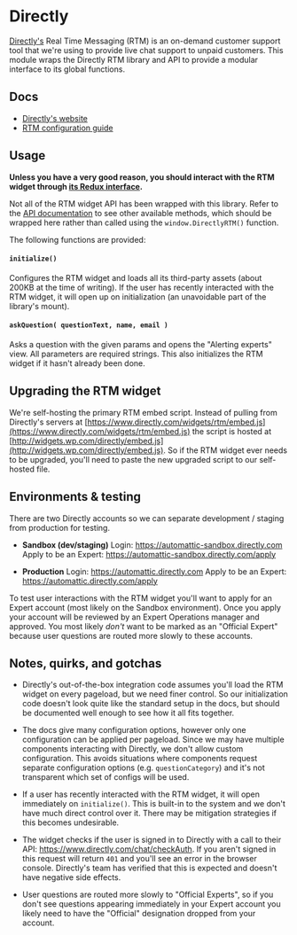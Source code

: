 # Directly

[Directly's](https://www.directly.com/) Real Time Messaging (RTM) is an on-demand
customer support tool that we're using to provide live chat support to unpaid
customers. This module wraps the Directly RTM library and API to provide a modular
interface to its global functions.

## Docs

- [Directly's website](https://www.directly.com/)
- [RTM configuration guide](https://cloudup.com/cySVQ9R_O6S)

## Usage

**Unless you have a very good reason, you should interact with the RTM widget through
[its Redux interface](../../state/help/directly).**

Not all of the RTM widget API has been wrapped with this library. Refer to the [API
documentation](https://cloudup.com/cySVQ9R_O6S) to see other available methods, which
should be wrapped here rather than called using the `window.DirectlyRTM()` function.

The following functions are provided:

#### `initialize()`

Configures the RTM widget and loads all its third-party assets (about 200KB at the time of
writing). If the user has recently interacted with the RTM widget, it will open up on
initialization (an unavoidable part of the library's mount).

#### `askQuestion( questionText, name, email )`

Asks a question with the given params and opens the "Alerting experts" view. All parameters
are required strings. This also initializes the RTM widget if it hasn't already been done.

## Upgrading the RTM widget

We're self-hosting the primary RTM embed script. Instead of pulling from Directly's servers at
[https://www.directly.com/widgets/rtm/embed.js](https://www.directly.com/widgets/rtm/embed.js)
the script is hosted at
[http://widgets.wp.com/directly/embed.js](http://widgets.wp.com/directly/embed.js).
So if the RTM widget ever needs to be upgraded, you'll need to paste the new upgraded
script to our self-hosted file.

## Environments & testing

There are two Directly accounts so we can separate development / staging from production for testing.

- **Sandbox (dev/staging)**
  Login: <https://automattic-sandbox.directly.com>
  Apply to be an Expert: <https://automattic-sandbox.directly.com/apply>

- **Production**
  Login: <https://automattic.directly.com>
  Apply to be an Expert: <https://automattic.directly.com/apply>

To test user interactions with the RTM widget you'll want to apply for an Expert account
(most likely on the Sandbox environment). Once you apply your account will be reviewed
by an Expert Operations manager and approved. You most likely _don't_ want to be marked
as an "Official Expert" because user questions are routed more slowly to these accounts.

## Notes, quirks, and gotchas

- Directly's out-of-the-box integration code assumes you'll load the RTM widget on
  every pageload, but we need finer control. So our initialization code doesn't look
  quite like the standard setup in the docs, but should be documented well enough
  to see how it all fits together.

- The docs give many configuration options, however only one configuration can be
  applied per pageload. Since we may have multiple components interacting with Directly,
  we don't allow custom configuration. This avoids situations where components request
  separate configuration options (e.g. `questionCategory`) and it's not transparent
  which set of configs will be used.

- If a user has recently interacted with the RTM widget, it will open immediately
  on `initialize()`. This is built-in to the system and we don't have much direct control
  over it. There may be mitigation strategies if this becomes undesirable.

- The widget checks if the user is signed in to Directly with a call to their API:
  <https://www.directly.com/chat/checkAuth>. If you aren't signed in this request will
  return `401` and you'll see an error in the browser console. Directly's team has
  verified that this is expected and doesn't have negative side effects.

- User questions are routed more slowly to "Official Experts", so if you don't see
  questions appearing immediately in your Expert account you likely need to have the
  "Official" designation dropped from your account.
